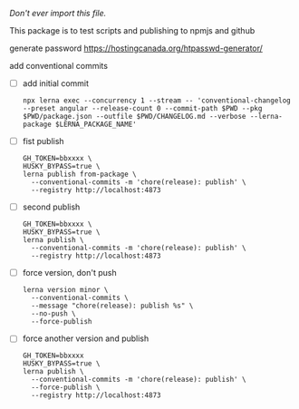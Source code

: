 *Don't ever import this file.*

This package is to test scripts and publishing to npmjs and github


generate password https://hostingcanada.org/htpasswd-generator/


add conventional commits

- [ ] add initial commit
  ```
  npx lerna exec --concurrency 1 --stream -- 'conventional-changelog --preset angular --release-count 0 --commit-path $PWD --pkg $PWD/package.json --outfile $PWD/CHANGELOG.md --verbose --lerna-package $LERNA_PACKAGE_NAME'
  ```
- [ ] fist publish
  ```
  GH_TOKEN=bbxxxx \
  HUSKY_BYPASS=true \
  lerna publish from-package \
    --conventional-commits -m 'chore(release): publish' \
    --registry http://localhost:4873
  ```

- [ ] second publish
  ```
  GH_TOKEN=bbxxxx \
  HUSKY_BYPASS=true \
  lerna publish \
    --conventional-commits -m 'chore(release): publish' \
    --registry http://localhost:4873
  ```

- [ ] force version, don't push
  ```
  lerna version minor \
    --conventional-commits \
    --message "chore(release): publish %s" \
    --no-push \
    --force-publish
  ```

- [ ] force another version and publish
  ```
  GH_TOKEN=bbxxxx
  HUSKY_BYPASS=true \
  lerna publish \
    --conventional-commits -m 'chore(release): publish' \
    --force-publish \
    --registry http://localhost:4873
  ```
